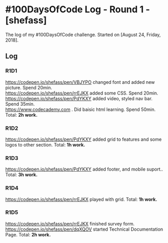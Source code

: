 # #100DaysOfCode Log - Round 1 - [shefass]

The log of my #100DaysOfCode challenge. Started on [August 24, Friday, 2018].

## Log

### R1D1 
https://codepen.io/shefass/pen/VBJYPO changed font and added new picture. Spend 20min.<br>
https://codepen.io/shefass/pen/rrEJKX added some CSS. Spend 20min.<br>
https://codepen.io/shefass/pen/PdYKXY added video, styled nav bar. Spend 35min.<br>
https://www.codecademy.com . Did baisic html learning. Spend 50min.<br> 
Total: <strong>2h work.</strong>

### R1D2
https://codepen.io/shefass/pen/PdYKXY added grid to features and some logos to other section.
Total: <strong>1h work.</strong>

### R1D3
https://codepen.io/shefass/pen/PdYKXY added footer, and mobile suport..
Total: <strong>3h work.</strong>

### R1D4
https://codepen.io/shefass/pen/rrEJKX played with grid.
Total: <strong>1h work.</strong>

### R1D5
https://codepen.io/shefass/pen/rrEJKX finished survey form.
https://codepen.io/shefass/pen/dqXQOV started Technical Documentation Page.
Total: <strong>2h work.</strong>
